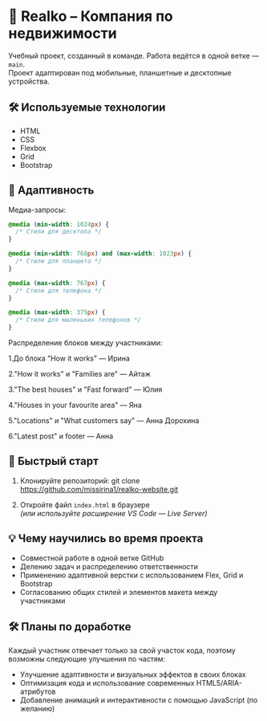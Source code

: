 # 🏡 Realko – Компания по недвижимости

Учебный проект, созданный в команде. Работа ведётся в одной ветке — `main`.  
Проект адаптирован под мобильные, планшетные и десктопные устройства.

## 🛠️ Используемые технологии  
- HTML  
- CSS  
- Flexbox  
- Grid  
- Bootstrap

## 📱 Адаптивность  
Медиа-запросы:
```css
@media (min-width: 1024px) {
  /* Стили для десктопа */
}

@media (min-width: 768px) and (max-width: 1023px) {
  /* Стили для планшета */
}

@media (max-width: 767px) {
  /* Стили для телефона */
}

@media (max-width: 375px) {
  /* Стили для маленьких телефонов */
}
```

Распределение блоков между участниками:

1.До блока "How it works" — Ирина

2."How it works" и "Families are" — Айтаж

3."The best houses" и "Fast forward" — Юлия

4."Houses in your favourite area" — Яна

5."Locations" и "What customers say" — Анна Дорохина

6."Latest post" и footer — Анна

## 🚀 Быстрый старт

1. Клонируйте репозиторий:
git clone https://github.com/missirina1/realko-website.git

2. Откройте файл `index.html` в браузере  
*(или используйте расширение VS Code — Live Server)*

## 💡 Чему научились во время проекта

- Совместной работе в одной ветке GitHub  
- Делению задач и распределению ответственности  
- Применению адаптивной верстки с использованием Flex, Grid и Bootstrap  
- Согласованию общих стилей и элементов макета между участниками

## 🛠 Планы по доработке

Каждый участник отвечает только за свой участок кода, поэтому возможны следующие улучшения по частям:

- Улучшение адаптивности и визуальных эффектов в своих блоках  
- Оптимизация кода и использование современных HTML5/ARIA-атрибутов  
- Добавление анимаций и интерактивности с помощью JavaScript (по желанию)  

